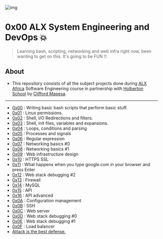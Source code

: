 ![img](https://assets.imaginablefutures.com/media/images/ALX_Logo.max-200x150.png)

# 0x00 ALX System Engineering and DevOps 💥

> Learning bash, scripting, networking and web infra right now, been wanting to get on this. It's going to be FUN !!.

## About

- This repository consists of all the subject projects done during [ALX Africa](https://www.alxafrica.com/) Software Engineering course in partnership with [Holberton School](https://www.holbertonschool.com/) by [Clifford Mapesa](https://github.com/droffilc1).

---

- [0x00](./0x00-shell_basics) : Writing basic bash scripts that perform basic stuff.
- [0x01](./0x01-shell_permissions) : Linux permissions.
- [0x02](./0x02-shell_redirections) : Shell, I/O Redirections and filters.
- [0x03](./0x03-shell_variables_expansions) : Shell, init files, variables and expansions.
- [0x04](./0x04-loops_conditions_and_parsing) : Loops, conditions and parsing
- [0x05](./0x05-processes_and_signals) : Processes and signals
- [0x06](./0x06-regular_expressions) : Regular expression
- [0x07](./0x07-networking_basics) : Networking basics #0
- [0x08](./0x08-networking_basics_2) : Networking basics #1
- [0x09](./0x09-web_infrastructure_design) : Web infrastructure design
- [0x10](./0x10-https_ssl) : HTTPS SSL
- [0x11](./0x11-what_happens_when_your_type_google_com_in_your_browser_and_press_enter) : What happens when you type google.com in your browser and press Enter
- [0x12](./0x12-web_stack_debugging_2) : Web stack debugging #2
- [0x13](./0x13-firewall) : Firewall
- [0x14](./0x14-mysql) : MySQL
- [0x15](./0x15-api) : API
- [0x16](./0x16-api_advanced) : API advanced
- [0x0A](./0x0A-configuration_management) : Configuration management
- [0x0B](./0x0B-ssh) : SSH
- [0x0C](./0x0C-web_server) : Web server
- [0x0D](./0x0D-web_stack_debugging_0) : Web stack debugging #0
- [0x0E](./0x0E-web_stack_debugging_1) : Web stack debugging #1
- [0x0F](./0x0F-load_balancer) : Load balancer
- [Attack is the best defense.](./attack_is_the_best_defense)
